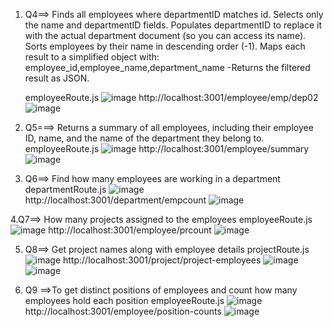 1. Q4==> Finds all employees where departmentID matches id.
          Selects only the name and departmentID fields.
          Populates departmentID to replace it with the actual department document (so you can access its name).
          Sorts employees by their name in descending order (-1).
          Maps each result to a simplified object with:
          employee_id,employee_name,department_name -Returns the filtered result as JSON.
   
   employeeRoute.js
   ![image](https://github.com/user-attachments/assets/c64fe741-5c9c-4bde-b4e6-7a5d24ffd570)
   http://localhost:3001/employee/emp/dep02
  ![image](https://github.com/user-attachments/assets/13248de1-28f6-41cb-b2b2-2ef1f6363a94)


2. Q5===> Returns a summary of all employees, including their employee ID, name, and the name of the department they belong to. 
  employeeRoute.js
  ![image](https://github.com/user-attachments/assets/309cc31a-a893-4d81-a160-df372486224b)
  http://localhost:3001/employee/summary
  ![image](https://github.com/user-attachments/assets/cdd361e0-6ef7-42e2-b783-73aeed41a7d7)

3. Q6==> Find how many employees are working in a  department
   departmentRoute.js
   ![image](https://github.com/user-attachments/assets/c04e6a60-c702-4f6b-8633-dd9b78986b13)
   http://localhost:3001/department/empcount
   ![image](https://github.com/user-attachments/assets/8889510c-8cb6-4502-b791-2fbf657d8c52)

4.Q7==> How many projects assigned to the employees
   employeeRoute.js
   ![image](https://github.com/user-attachments/assets/81cb168d-4859-4bca-8184-4e54ddff1f57)
   http://localhost:3001/employee/prcount
   ![image](https://github.com/user-attachments/assets/a0a1ffc3-8499-48b2-a307-41fc76becba1)

5. Q8==> Get project names along with employee details
    projectRoute.js
   ![image](https://github.com/user-attachments/assets/31fa8718-3ba2-41ae-acc6-cf9e65145372)
   http://localhost:3001/project/project-employees
   ![image](https://github.com/user-attachments/assets/5cca0e36-ae66-45e2-91ad-fa94d293b2ed)
   ![image](https://github.com/user-attachments/assets/d766d6d9-fc6c-4653-8656-ea57eca48ff0)

6. Q9 ==>To get distinct positions of employees and count how many employees hold each position
   employeeRoute.js
   ![image](https://github.com/user-attachments/assets/b8e0adfd-838a-4b47-ad35-b11e8ceba8b3)
   http://localhost:3001/employee/position-counts
   ![image](https://github.com/user-attachments/assets/a3f1ac0e-8192-422f-b413-f46e25935f73)

 
